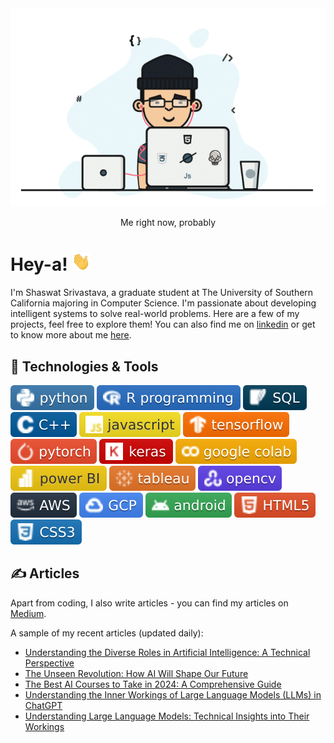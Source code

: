 <div align="center">
  <img src="https://github.com/shaas1704/shaas1704/blob/main/New/coffee%20fall.gif" alt="Header GIF">
  <p>Me right now, probably</p>
</div>

# Hey-a! <img src="https://github.com/shaas1704/shaas1704/blob/main/New/wave.gif" width="30px" height="30px" />

I'm Shaswat Srivastava, a graduate student at The University of Southern California majoring in Computer Science. I'm passionate about developing intelligent systems to solve real-world problems. Here are a few of my projects, feel free to explore them! You can also find me on [linkedin](https://www.linkedin.com/in/shaswatsrivastava/) or get to know more about me [here](https://shaas1704.github.io/).

## 🔧 Technologies & Tools
![](https://github.com/shaas1704/shaas1704/blob/main/New/badges/python-informational.svg)
![](https://github.com/shaas1704/shaas1704/blob/main/New/badges/R%20programming-informational.svg)
![](https://github.com/shaas1704/shaas1704/blob/main/New/badges/SQL-informational.svg)
![](https://github.com/shaas1704/shaas1704/blob/main/New/badges/C%2B%2B-informational.svg)
![](https://github.com/shaas1704/shaas1704/blob/main/New/badges/javascript-informational.svg)
![](https://github.com/shaas1704/shaas1704/blob/main/New/badges/tensorflow-informational.svg)
![](https://github.com/shaas1704/shaas1704/blob/main/New/badges/pytorch-informational.svg)
![](https://github.com/shaas1704/shaas1704/blob/main/New/badges/keras-informational.svg)
![](https://github.com/shaas1704/shaas1704/blob/main/New/badges/google%20colab-informational.svg)
![](https://github.com/shaas1704/shaas1704/blob/main/New/badges/power%20BI-informational.svg)
![](https://github.com/shaas1704/shaas1704/blob/main/New/badges/tableau-informational.svg)
![](https://github.com/shaas1704/shaas1704/blob/main/New/badges/opencv-informational.svg)
![](https://github.com/shaas1704/shaas1704/blob/main/New/badges/AWS-informational.svg)
![](https://github.com/shaas1704/shaas1704/blob/main/New/badges/GCP-informational.svg)
![](https://github.com/shaas1704/shaas1704/blob/main/New/badges/android-informational.svg)
![](https://github.com/shaas1704/shaas1704/blob/main/New/badges/HTML5-informational.svg)
![](https://github.com/shaas1704/shaas1704/blob/main/New/badges/CSS3-informational.svg)

## &#x270d; Articles

Apart from coding, I also write articles - you can find my articles on [Medium](https://medium.com/@shaswat.srivastava.404).

A sample of my recent articles (updated daily):

<!-- BLOG-POST-LIST:START -->

- [Understanding the Diverse Roles in Artificial Intelligence: A Technical Perspective](https://medium.com/@shaswat.srivastava.404/understanding-the-diverse-roles-in-artificial-intelligence-a-technical-perspective-89725351e59e?source=rss-6510cb770b22------2)
- [The Unseen Revolution: How AI Will Shape Our Future](https://medium.com/@shaswat.srivastava.404/the-unseen-revolution-how-ai-will-shape-our-future-9e009900a6d0?source=rss-6510cb770b22------2)
- [The Best AI Courses to Take in 2024: A Comprehensive Guide](https://medium.com/@shaswat.srivastava.404/the-best-ai-courses-to-take-in-2024-a-comprehensive-guide-3142b678b599?source=rss-6510cb770b22------2)
- [Understanding the Inner Workings of Large Language Models (LLMs) in ChatGPT](https://medium.com/@shaswat.srivastava.404/understanding-the-inner-workings-of-large-language-models-llms-in-chatgpt-8a85548ca431?source=rss-6510cb770b22------2)
- [Understanding Large Language Models: Technical Insights into Their Workings](https://medium.com/@shaswat.srivastava.404/understanding-large-language-models-technical-insights-into-their-workings-44669ef430a6?source=rss-6510cb770b22------2)
<!-- BLOG-POST-LIST:END -->
